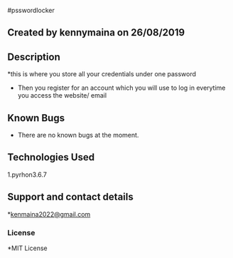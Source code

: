 #psswordlocker
## Created by **kennymaina on 26/08/2019**
## Description
*this is where you store all your credentials under one password
* Then you register for an account which you will use to log in everytime you access the website/ email
## Known Bugs
* There are no known bugs at the moment. 
## Technologies Used
 1.pyrhon3.6.7
## Support and contact details
*kenmaina2022@gmail.com
### License
*MIT License
